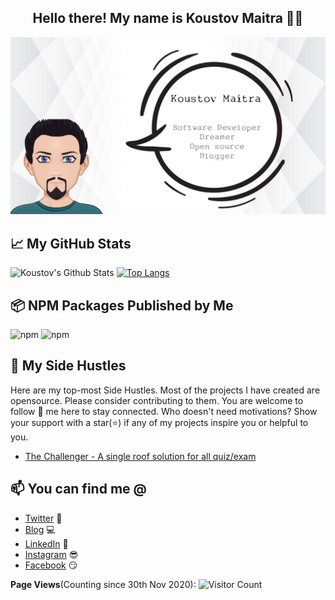 <h2 align="center">Hello there! My name is Koustov Maitra 👋🤓</h2>

<p align=center>
<img src="./images/profile.png" alt="profile" />
</p>

## 📈 My GitHub Stats

![Koustov's Github Stats](https://github-readme-stats.vercel.app/api?username=koustov&show_icons=true&theme=radical)
[![Top Langs](https://github-readme-stats.vercel.app/api/top-langs/?username=koustov&layout=compact)](https://github.com/anuraghazra/github-readme-stats)

## 📦 NPM Packages Published by Me

![npm](https://img.shields.io/npm/dt/react-form-planner?label=react-form-planner&style=plastic)
![npm](https://img.shields.io/npm/dt/react-ui-css-builder?label=react-ui-css-builder&style=plastic)

## 🚀 My Side Hustles

Here are my top-most Side Hustles. Most of the projects I have created are opensource. Please consider contributing to them. You are welcome to follow 🤝 me here to stay connected. Who doesn't need motivations? Show your support with a star(⭐) if any of my projects inspire you or helpful to you.

<!-- MY-SHOWOFF-PROJECTS:START -->

- [The Challenger - A single roof solution for all quiz/exam](https://github.com/The-Challenger)

## 📫 You can find me @

<!-- YOU-CAN-FIND-ME:START -->

- [Twitter](https://twitter.com/kosutov) 🐤
- [Blog](https://blog.greenroots.info/) 💻
- [LinkedIn](https://www.linkedin.com/in/koustov-maitra-01836617/) 💼
- [Instagram](https://www.instagram.com/koustov/) 😎
- [Facebook](https://www.facebook.com/kmaitra) 😏
<!-- YOU-CAN-FIND-ME:END -->

**Page Views**(Counting since 30th Nov 2020): ![Visitor Count](https://profile-counter.glitch.me/kosutov/count.svg)
